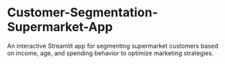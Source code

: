 # Customer-Segmentation-Supermarket-App
An interactive Streamlit app for segmenting supermarket customers based on income, age, and spending behavior to optimize marketing strategies.
